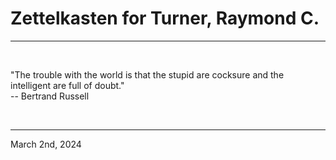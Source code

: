 # Zettelkasten for Turner, Raymond C.

---

<br>


"The trouble with the world is that the stupid are cocksure and the intelligent are full of doubt."\
 -- Bertrand Russell
 

</br>

---
March 2nd, 2024
